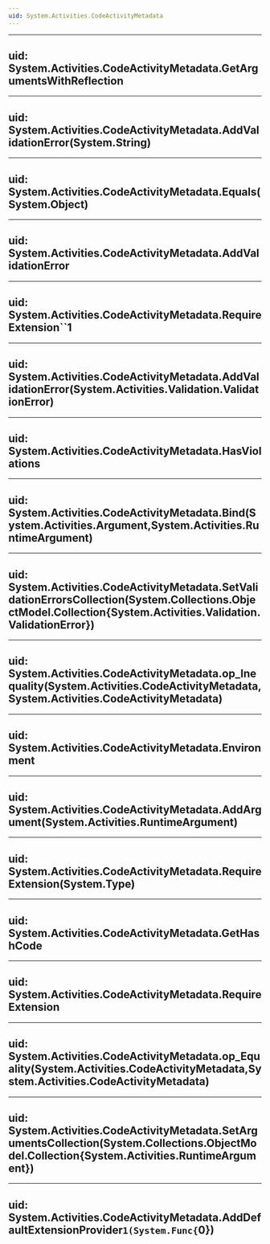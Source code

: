 ```yaml
---
uid: System.Activities.CodeActivityMetadata
---
```


---
uid: System.Activities.CodeActivityMetadata.GetArgumentsWithReflection
---

---
uid: System.Activities.CodeActivityMetadata.AddValidationError(System.String)
---

---
uid: System.Activities.CodeActivityMetadata.Equals(System.Object)
---

---
uid: System.Activities.CodeActivityMetadata.AddValidationError
---

---
uid: System.Activities.CodeActivityMetadata.RequireExtension``1
---

---
uid: System.Activities.CodeActivityMetadata.AddValidationError(System.Activities.Validation.ValidationError)
---

---
uid: System.Activities.CodeActivityMetadata.HasViolations
---

---
uid: System.Activities.CodeActivityMetadata.Bind(System.Activities.Argument,System.Activities.RuntimeArgument)
---

---
uid: System.Activities.CodeActivityMetadata.SetValidationErrorsCollection(System.Collections.ObjectModel.Collection{System.Activities.Validation.ValidationError})
---

---
uid: System.Activities.CodeActivityMetadata.op_Inequality(System.Activities.CodeActivityMetadata,System.Activities.CodeActivityMetadata)
---

---
uid: System.Activities.CodeActivityMetadata.Environment
---

---
uid: System.Activities.CodeActivityMetadata.AddArgument(System.Activities.RuntimeArgument)
---

---
uid: System.Activities.CodeActivityMetadata.RequireExtension(System.Type)
---

---
uid: System.Activities.CodeActivityMetadata.GetHashCode
---

---
uid: System.Activities.CodeActivityMetadata.RequireExtension
---

---
uid: System.Activities.CodeActivityMetadata.op_Equality(System.Activities.CodeActivityMetadata,System.Activities.CodeActivityMetadata)
---

---
uid: System.Activities.CodeActivityMetadata.SetArgumentsCollection(System.Collections.ObjectModel.Collection{System.Activities.RuntimeArgument})
---

---
uid: System.Activities.CodeActivityMetadata.AddDefaultExtensionProvider``1(System.Func{``0})
---
